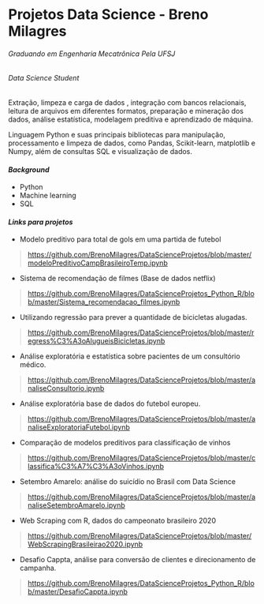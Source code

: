 # Projetos Data Science - Breno Milagres 
###### *Graduando em Engenharia Mecatrônica Pela UFSJ*
###### *Data Science Student*	

Extração, limpeza e carga de dados , integração com bancos relacionais, leitura de arquivos em diferentes formatos, 
preparação e mineração dos dados, análise estatística, modelagem preditiva e aprendizado de máquina. 

Linguagem Python e suas principais bibliotecas para manipulação, processamento e limpeza de dados, como Pandas, 
Scikit-learn, matplotlib e Numpy, além de consultas SQL e visualização de dados.


	
#### **_Background_**

- Python
- Machine learning
- SQL

#### **_Links para projetos_**

- Modelo preditivo para total de gols em uma partida de futebol 
> https://github.com/BrenoMilagres/DataScienceProjetos/blob/master/modeloPreditivoCampBrasileiroTemp.ipynb

- Sistema de recomendação de filmes (Base de dados netflix)
> https://github.com/BrenoMilagres/DataScienceProjetos_Python_R/blob/master/Sistema_recomendacao_filmes.ipynb

- Utilizando regressão para prever a quantidade de bicicletas alugadas.
> https://github.com/BrenoMilagres/DataScienceProjetos/blob/master/regress%C3%A3oAlugueisBicicletas.ipynb

- Análise exploratória e estatística sobre pacientes de um consultório médico.
> https://github.com/BrenoMilagres/DataScienceProjetos/blob/master/analiseConsultorio.ipynb

- Análise exploratória base de dados do futebol europeu.
> https://github.com/BrenoMilagres/DataScienceProjetos/blob/master/analiseExploratoriaFutebol.ipynb

- Comparação de modelos preditivos para classificação de vinhos
> https://github.com/BrenoMilagres/DataScienceProjetos/blob/master/classifica%C3%A7%C3%A3oVinhos.ipynb

- Setembro Amarelo: análise do suicídio no Brasil com Data Science
> https://github.com/BrenoMilagres/DataScienceProjetos/blob/master/analiseSetembroAmarelo.ipynb

- Web Scraping com R, dados do campeonato brasileiro 2020
> https://github.com/BrenoMilagres/DataScienceProjetos/blob/master/WebScrapingBrasileirao2020.ipynb

- Desafio Cappta, análise para conversão de clientes e direcionamento de campanha.
> https://github.com/BrenoMilagres/DataScienceProjetos_Python_R/blob/master/DesafioCappta.ipynb
